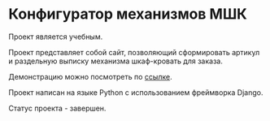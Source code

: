 # Конфигуратор механизмов МШК

Проект является учебным.

Проект представляет собой сайт, позволяющий сформировать артикул и раздельную выписку механизма шкаф-кровать для заказа.

Демонстрацию можно посмотреть по [ссылке](https://mchk.pythonanywhere.com/).

Проект написан на языке Python с использованием фреймворка Django.

Статус проекта - завершен.